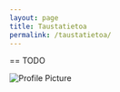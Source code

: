 ```yaml
---
layout: page
title: Taustatietoa
permalink: /taustatietoa/
---
```


== TODO

<img src="{{ site.baseurl }}assets/profile-placeholder.gif" title="Profile Picture" class="profile">

